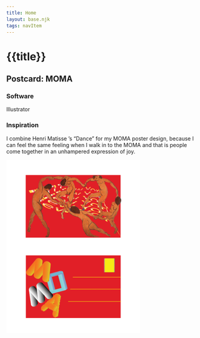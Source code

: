```yaml
---
title: Home
layout: base.njk
tags: navItem
---
```

# {{title}}
<div class="detailpage">     
 <div class="description"> 
   <h2 class="dptitle">Postcard: MOMA</h2> 
  <h3 class="projectdetail">Software</h3>
   <p class="dpword">Illustrator</p>
  <h3 class="projectdetail">Inspiration</h3>
   <p class="dpword">I combine Henri Matisse ’s “Dance” for my MOMA poster design, because I can feel the same feeling when I walk in to the MOMA and that is people come together in an unhampered expression of joy. </p>
 </div>  
   <div class="dpimages-width"> 
   <img src="images/posterny.jpg"  class="dp" alt="image" style="width:70%"></div>
    </div>
